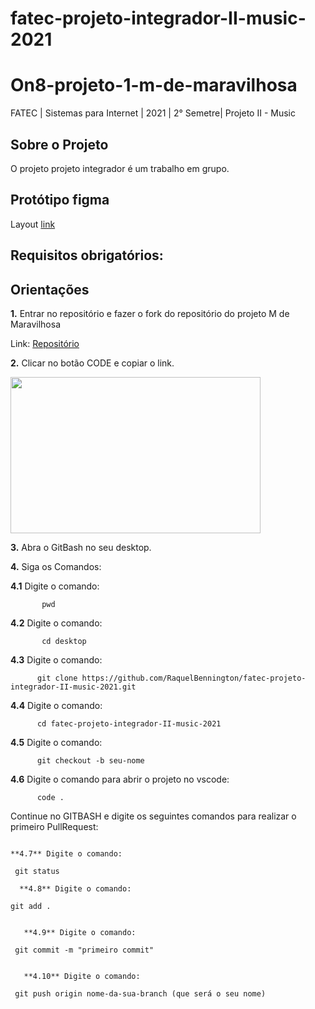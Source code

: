 # fatec-projeto-integrador-II-music-2021
# On8-projeto-1-m-de-maravilhosa

FATEC | Sistemas para Internet | 2021 | 2° Semetre| Projeto II - Music

## Sobre o Projeto
O projeto projeto integrador é um trabalho em grupo.

## Protótipo figma
Layout [link](https://www.figma.com)

## Requisitos obrigatórios:

## Orientações


**1.** Entrar no repositório e fazer o fork do repositório do projeto M de Maravilhosa

   Link: [Repositório](https://github.com/RaquelBennington/fatec-projeto-integrador-II-music-2021.git)

**2.** Clicar no botão CODE e copiar o link.

<img src="https://i.ibb.co/1J2MF22/git-fork.png" width="400" height="250" >
      
**3.** Abra o GitBash no seu desktop.
   
**4.** Siga os Comandos:

   **4.1**  Digite o comando:
 ``` 
        pwd
 ```

   **4.2**  Digite o comando:
 ```
        cd desktop
 ```

   **4.3** Digite o comando:
 ```
       git clone https://github.com/RaquelBennington/fatec-projeto-integrador-II-music-2021.git
 ```

   **4.4** Digite o comando:
 ```
       cd fatec-projeto-integrador-II-music-2021
 ```

   **4.5** Digite o comando:
 ```
       git checkout -b seu-nome
 ```

   **4.6** Digite o comando para abrir o projeto no vscode:
 ```
       code . 
 ```
 
   Continue no GITBASH e digite os seguintes comandos para realizar o primeiro PullRequest:
   ```
  
  **4.7** Digite o comando:
 ```
     git status
 ```
   **4.8** Digite o comando:
```
    git add .
```

   **4.9** Digite o comando:
```
     git commit -m "primeiro commit"
```

   **4.10** Digite o comando:
```
     git push origin nome-da-sua-branch (que será o seu nome)
```
